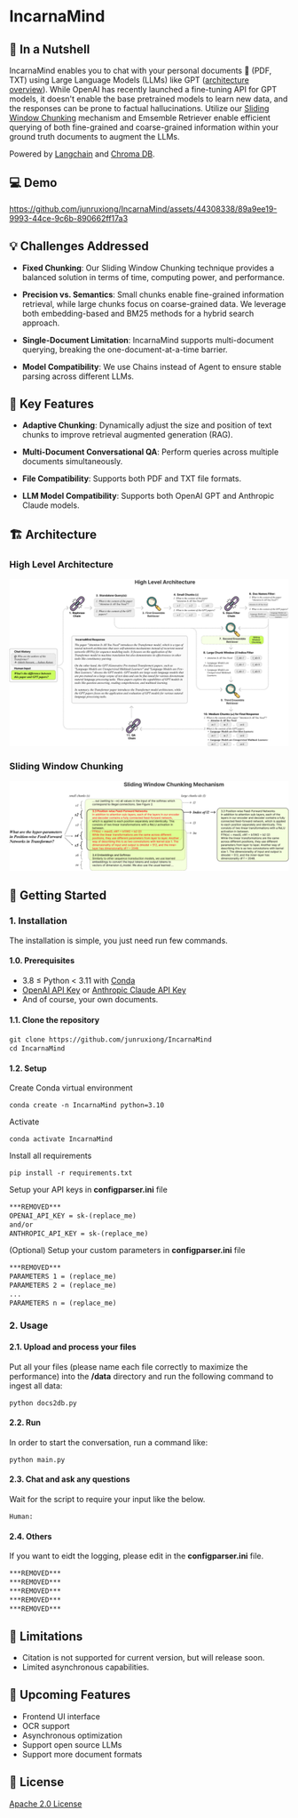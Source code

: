 # IncarnaMind

## 👀 In a Nutshell

IncarnaMind enables you to chat with your personal documents 📁 (PDF, TXT) using Large Language Models (LLMs) like GPT ([architecture overview](#high-level-architecture)). While OpenAI has recently launched a fine-tuning API for GPT models, it doesn't enable the base pretrained models to learn new data, and the responses can be prone to factual hallucinations. Utilize our [Sliding Window Chunking](#sliding-window-chunking) mechanism and Emsemble Retriever enable efficient querying of both fine-grained and coarse-grained information within your ground truth documents to augment the LLMs.

Powered by [Langchain](https://github.com/langchain-ai/langchain) and [Chroma DB](https://github.com/chroma-core/chroma).

## 💻 Demo

https://github.com/junruxiong/IncarnaMind/assets/44308338/89a9ee19-9993-44ce-9c6b-890662ff17a3

## 💡 Challenges Addressed

- **Fixed Chunking**: Our Sliding Window Chunking technique provides a balanced solution in terms of time, computing power, and performance.

- **Precision vs. Semantics**: Small chunks enable fine-grained information retrieval, while large chunks focus on coarse-grained data. We leverage both embedding-based and BM25 methods for a hybrid search approach.

- **Single-Document Limitation**: IncarnaMind supports multi-document querying, breaking the one-document-at-a-time barrier.

- **Model Compatibility**: We use Chains instead of Agent to ensure stable parsing across different LLMs.

## 🎯 Key Features

- **Adaptive Chunking**: Dynamically adjust the size and position of text chunks to improve retrieval augmented generation (RAG).

- **Multi-Document Conversational QA**: Perform queries across multiple documents simultaneously.

- **File Compatibility**: Supports both PDF and TXT file formats.

- **LLM Model Compatibility**: Supports both OpenAI GPT and Anthropic Claude models.

## 🏗 Architecture

### High Level Architecture

![image](figs/High_Level_Architecture.png)

### Sliding Window Chunking

![image](figs/Sliding_Window_Chunking.png)

## 🚀 Getting Started

### 1. Installation

The installation is simple, you just need run few commands.

#### 1.0. Prerequisites

- 3.8 ≤ Python < 3.11 with [Conda](https://www.anaconda.com/download)
- [OpenAI API Key](https://beta.openai.com/signup) or [Anthropic Claude API Key](https://console.anthropic.com/account/keys)
- And of course, your own documents.

#### 1.1. Clone the repository

```shell
git clone https://github.com/junruxiong/IncarnaMind
cd IncarnaMind
```

#### 1.2. Setup

Create Conda virtual environment

```shell
conda create -n IncarnaMind python=3.10
```

Activate

```shell
conda activate IncarnaMind
```

Install all requirements

```shell
pip install -r requirements.txt
```

Setup your API keys in **configparser.ini** file

```shell
***REMOVED***
OPENAI_API_KEY = sk-(replace_me)
and/or
ANTHROPIC_API_KEY = sk-(replace_me)
```

(Optional) Setup your custom parameters in **configparser.ini** file

```shell
***REMOVED***
PARAMETERS 1 = (replace_me)
PARAMETERS 2 = (replace_me)
...
PARAMETERS n = (replace_me)
```

### 2. Usage

#### 2.1. Upload and process your files

Put all your files (please name each file correctly to maximize the performance) into the **/data** directory and run the following command to ingest all data:

```shell
python docs2db.py
```

#### 2.2. Run

In order to start the conversation, run a command like:

```shell
python main.py
```

#### 2.3. Chat and ask any questions

Wait for the script to require your input like the below.

```shell
Human:
```

#### 2.4. Others

If you want to eidt the logging, please edit in the **configparser.ini** file.

```shell
***REMOVED***
***REMOVED***
***REMOVED***
***REMOVED***
***REMOVED***
```

## 🚫 Limitations

- Citation is not supported for current version, but will release soon.
- Limited asynchronous capabilities.

## 📝 Upcoming Features

- Frontend UI interface
- OCR support
- Asynchronous optimization
- Support open source LLMs
- Support more document formats

## 📑 License

[Apache 2.0 License](LICENSE)
